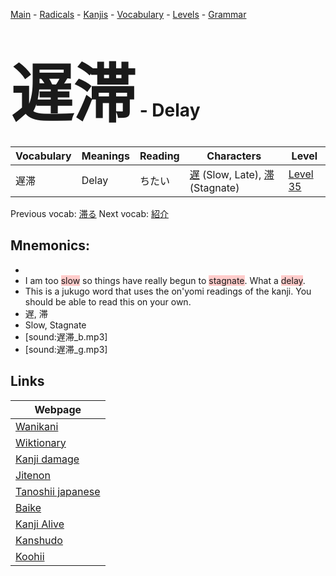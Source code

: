 <style> bigfont {font-size: 100px}</style>
[Main](../README.md) -
[Radicals](../radicals.md) -
[Kanjis](../kanjis.md) -
[Vocabulary](../vocabulary.md) -
[Levels](../levels.md) -
[Grammar](../grammar.md)
# <bigfont> 遅滞</bigfont> - Delay 

| Vocabulary | Meanings | Reading | Characters | Level |
| --- | --- | --- | --- | --- |
| 遅滞 | Delay | ちたい |  [遅](../kanjis/遅.md) (Slow, Late), [滞](../kanjis/滞.md) (Stagnate) | [Level 35](../levels/wk_level35.md) |

Previous vocab: [滞る](滞る.md) Next vocab: [紹介](紹介.md) 

## Mnemonics:

* 
* I am too <span style="background-color:#ffcccb"> slow</span> so things have really begun to <span style="background-color:#ffcccb"> stagnate</span>. What a <span style="background-color:#ffcccb"> delay</span>.
* This is a jukugo word that uses the on'yomi readings of the kanji. You should be able to read this on your own.
* 遅, 滞
* Slow, Stagnate
* [sound:遅滞_b.mp3]
* [sound:遅滞_g.mp3]


## Links 

| Webpage |
| --- |
| [Wanikani          ](https://www.wanikani.com/kanji/遅滞) |
| [Wiktionary        ](https://en.wiktionary.org/wiki/遅滞) |
| [Kanji damage      ](http://www.kanjidamage.com/kanji/search?utf8=✓&q=遅滞) |
| [Jitenon           ](https://jitenon.com/kanji/遅滞) |
| [Tanoshii japanese ](https://www.tanoshiijapanese.com/dictionary/kanji.cfm?k=遅滞) |
| [Baike             ](https://baike.baidu.com/item/遅滞) |
| [Kanji Alive       ](https://app.kanjialive.com/遅滞) |
| [Kanshudo          ](https://www.kanshudo.com/searchmn?q=遅滞) |
| [Koohii            ](https://kanji.koohii.com/study/kanji/遅滞) |
